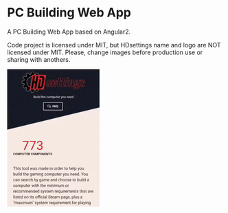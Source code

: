 # PC Building Web App
A PC Building Web App based on Angular2.

Code project is licensed under MIT, but HDsettings name and logo are NOT licensed under MIT. Please, change images 
before production use or sharing with anothers.

![](mobile_demo.gif)
